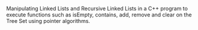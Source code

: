 Manipulating Linked Lists and Recursive Linked Lists in a C++ program to execute functions such as isEmpty, contains, add, remove and clear on the Tree Set using pointer algorithms.
